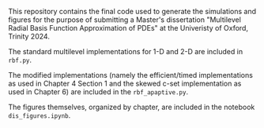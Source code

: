 This repository contains the final code used to generate the simulations and figures for the purpose of submitting a Master's dissertation "Multilevel Radial Basis Function Approximation of PDEs" at the Univeristy of Oxford, Trinity 2024.

The standard multilevel implementations for 1-D and 2-D are included in ```rbf.py```.

The modified implementations (namely the efficient/timed implementations as used in Chapter 4 Section 1 and the skewed c-set implementation as used in Chapter 6) are included in the ```rbf_apaptive.py```.

The figures themselves, organized by chapter, are included in the notebook ```dis_figures.ipynb```.
